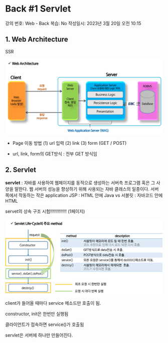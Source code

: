 # Back #1 Servlet

강의 번호: Web - Back
복습: No
작성일시: 2023년 3월 20일 오전 10:15

## 1. Web Architecture

SSR

![](https://github.com/gkgkfndudals/TIL/blob/master/Study/img/20230320_1.png)

- Page 이동 방법
(1) url 입력
(2) link
(3) form (GET / POST)
* url, link, form의 GET방식 : 전부 GET 방식임

## 2. Servlet

**servlet** : 자바를 사용하여 웹페이지를 동적으로 생성하는 서버측 프로그램 혹은 그 사양을 말한다. 웹 서버의 성능을 향상하기 위해 사용되는 자바 클래스의 일종이다.
서버 쪽에서 작동하는 작은 application
JSP : HTML 안에 Java      vs     서블릿 : 자바코드 안에 HTML

servet의 상속 구조 시험!!!!!!!!!!!!! (1페이지)

![](https://github.com/gkgkfndudals/TIL/blob/master/Study/img/20230320_2.png)

client가 들어올 때마다  service 메소드만 호출이 됨.

constructor, init은 한번만 실행됨

클라이언트가 접속하면 service()가 호출됨

servlet은 서버에 하나만 만들어진다.